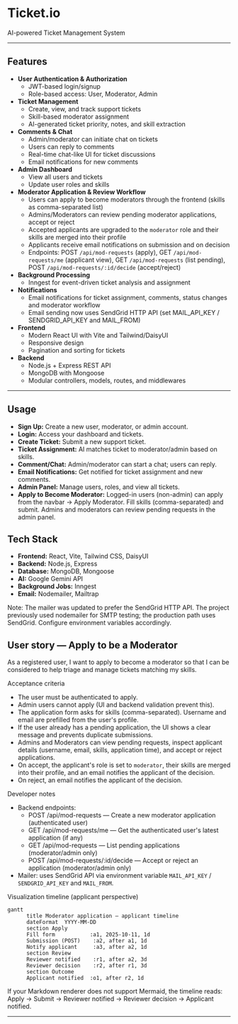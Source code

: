 # Ticket.io

AI-powered Ticket Management System

---

## Features

- **User Authentication & Authorization**
   - JWT-based login/signup
   - Role-based access: User, Moderator, Admin
- **Ticket Management**
   - Create, view, and track support tickets
   - Skill-based moderator assignment
   - AI-generated ticket priority, notes, and skill extraction
- **Comments & Chat**
   - Admin/moderator can initiate chat on tickets
   - Users can reply to comments
   - Real-time chat-like UI for ticket discussions
   - Email notifications for new comments
- **Admin Dashboard**
   - View all users and tickets
   - Update user roles and skills
- **Moderator Application & Review Workflow**
   - Users can apply to become moderators through the frontend (skills as comma-separated list)
   - Admins/Moderators can review pending moderator applications, accept or reject
   - Accepted applicants are upgraded to the `moderator` role and their skills are merged into their profile
   - Applicants receive email notifications on submission and on decision
   - Endpoints: POST `/api/mod-requests` (apply), GET `/api/mod-requests/me` (applicant view), GET `/api/mod-requests` (list pending), POST `/api/mod-requests/:id/decide` (accept/reject)
- **Background Processing**
   - Inngest for event-driven ticket analysis and assignment
- **Notifications**
  - Email notifications for ticket assignment, comments, status changes and moderator workflow
  - Email sending now uses SendGrid HTTP API (set MAIL_API_KEY / SENDGRID_API_KEY and MAIL_FROM)
- **Frontend**
   - Modern React UI with Vite and Tailwind/DaisyUI
   - Responsive design
   - Pagination and sorting for tickets
- **Backend**
   - Node.js + Express REST API
   - MongoDB with Mongoose
   - Modular controllers, models, routes, and middlewares

---

## Usage

- **Sign Up:** Create a new user, moderator, or admin account.
- **Login:** Access your dashboard and tickets.
- **Create Ticket:** Submit a new support ticket.
- **Ticket Assignment:** AI matches ticket to moderator/admin based on skills.
- **Comment/Chat:** Admin/moderator can start a chat; users can reply.
- **Email Notifications:** Get notified for ticket assignment and new comments.
- **Admin Panel:** Manage users, roles, and view all tickets.
 - **Apply to Become Moderator:** Logged-in users (non-admin) can apply from the navbar -> Apply Moderator. Fill skills (comma-separated) and submit. Admins and moderators can review pending requests in the admin panel.



## Tech Stack
- **Frontend:** React, Vite, Tailwind CSS, DaisyUI
- **Backend:** Node.js, Express
- **Database:** MongoDB, Mongoose
- **AI:** Google Gemini API
- **Background Jobs:** Inngest
- **Email:** Nodemailer, Mailtrap

Note: The mailer was updated to prefer the SendGrid HTTP API. The project previously used nodemailer for SMTP testing; the production path uses SendGrid. Configure environment variables accordingly.

## User story — Apply to be a Moderator

As a registered user, I want to apply to become a moderator so that I can be considered to help triage and manage tickets matching my skills.

Acceptance criteria
- The user must be authenticated to apply.
- Admin users cannot apply (UI and backend validation prevent this).
- The application form asks for skills (comma-separated). Username and email are prefilled from the user's profile.
- If the user already has a pending application, the UI shows a clear message and prevents duplicate submissions.
- Admins and Moderators can view pending requests, inspect applicant details (username, email, skills, application time), and accept or reject applications.
- On accept, the applicant's role is set to `moderator`, their skills are merged into their profile, and an email notifies the applicant of the decision.
- On reject, an email notifies the applicant of the decision.

Developer notes
- Backend endpoints:
   - POST /api/mod-requests — Create a new moderator application (authenticated user)
   - GET /api/mod-requests/me — Get the authenticated user's latest application (if any)
   - GET /api/mod-requests — List pending applications (moderator/admin only)
   - POST /api/mod-requests/:id/decide — Accept or reject an application (moderator/admin only)
- Mailer: uses SendGrid API via environment variable `MAIL_API_KEY` / `SENDGRID_API_KEY` and `MAIL_FROM`.

Visualization timeline (applicant perspective)

```mermaid
gantt
      title Moderator application — applicant timeline
      dateFormat  YYYY-MM-DD
      section Apply
      Fill form           :a1, 2025-10-11, 1d
      Submission (POST)    :a2, after a1, 1d
      Notify applicant     :a3, after a2, 1d
      section Review
      Reviewer notified    :r1, after a2, 3d
      Reviewer decision    :r2, after r1, 3d
      section Outcome
      Applicant notified  :o1, after r2, 1d
```

If your Markdown renderer does not support Mermaid, the timeline reads: Apply → Submit → Reviewer notified → Reviewer decision → Applicant notified.


---


